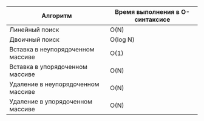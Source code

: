 | Алгоритм                           | Время выполнения в O-синтаксисе |
|------------------------------------|---------------------------------|
| Линейный поиск                     | O(N)                            |
| Двоичный поиск                     | O(log N)                        |
| Вставка в неупорядоченном массиве  | O(1)                            |
| Вставка в упорядоченном массиве    | O(N)                            |
| Удаление в неупорядоченном массиве | O(N)                            |
| Удаление в упорядоченном массиве   | O(N)                            |

